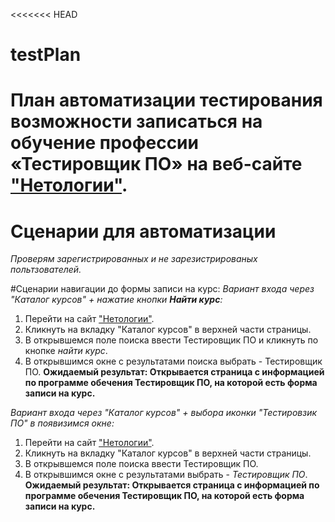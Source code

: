 <<<<<<< HEAD
# testPlan
План автоматизации тестирования возможности записаться на обучение профессии «Тестировщик ПО» на веб-сайте ["Нетологии"](https://netology.ru/).
=======

# Сценарии для автоматизации

*Проверям зарегистрированных и не зарезистрированых польтзователей.*

#Сценарии навигации до формы записи на курс:
*Вариант входа через "Каталог курсов" + нажатие кнопки **Найти курс**:*
  1. Перейти на сайт ["Нетологии"](https://netology.ru/).
  2. Кликнуть на вкладку "Каталог курсов" в верхней части страницы.
  3. В открывшемся поле поиска ввести Тестировщик ПО и кликнуть по кнопке *найти курс*.
  4. В открывшимся окне с результатами поиска выбрать - Тестировщик ПО.
**Ожидаемый результат: Открывается страница с информацией по программе обечения Тестировщик ПО, на которой есть форма записи на курс.**

*Вариант входа через "Каталог курсов" + выбора иконки "Тестировзик ПО" в появизимся окне:*
  1. Перейти на сайт ["Нетологии"](https://netology.ru/).
  2. Кликнуть на вкладку "Каталог курсов" в верхней части страницы.
  3. В открывшемся поле поиска ввести Тестировщик ПО.
  4. В открывшимся окне с результатами  выбрать - *Тестировщик ПО*.
**Ожидаемый результат: Открывается страница с информацией по программе обечения Тестировщик ПО, на которой есть форма записи на курс.**